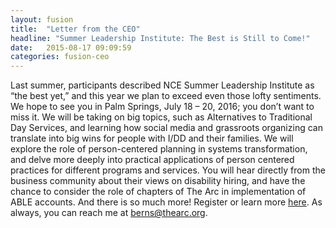 ```yaml
---
layout: fusion
title:  "Letter from the CEO"
headline: "Summer Leadership Institute: The Best is Still to Come!"
date:   2015-08-17 09:09:59
categories: fusion-ceo
---
```

Last summer, participants described NCE Summer Leadership Institute as “the best yet,” and this year we plan to exceed even those lofty sentiments. We hope to see you in Palm Springs, July 18 – 20, 2016; you don’t want to miss it. We will be taking on big topics, such as Alternatives to Traditional Day Services, and learning how social media and grassroots organizing can translate into big wins for people with I/DD and their families. We will explore the role of person-centered planning in systems transformation, and delve more deeply into practical applications of person centered practices for different programs and services. You will hear directly from the business community about their views on disability hiring, and have the chance to consider the role of chapters of The Arc in implementation of ABLE accounts. And there is so much more! Register or learn more <a href="http://www.nce-sli.org/">here</a>. As always, you can reach me at <a href="mailto:berns@thearc.org">berns@thearc.org</a>.</p>